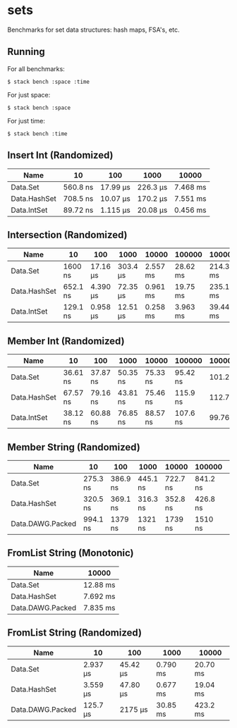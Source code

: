 # sets

Benchmarks for set data structures: hash maps, FSA's, etc.

## Running

For all benchmarks:

    $ stack bench :space :time

For just space:

    $ stack bench :space

For just time:

    $ stack bench :time


<!-- RESULTS -->

## Insert Int (Randomized)

|Name|10|100|1000|10000|
|---|---|---|---|---|
|Data.Set|560.8 ns|17.99 μs|226.3 μs|7.468 ms|
|Data.HashSet|708.5 ns|10.07 μs|170.2 μs|7.551 ms|
|Data.IntSet|89.72 ns|1.115 μs|20.08 μs|0.456 ms|

## Intersection (Randomized)

|Name|10|100|1000|10000|100000|1000000|
|---|---|---|---|---|---|---|
|Data.Set|1600 ns|17.16 μs|303.4 μs|2.557 ms|28.62 ms|214.3 ms|
|Data.HashSet|652.1 ns|4.390 μs|72.35 μs|0.961 ms|19.75 ms|235.1 ms|
|Data.IntSet|129.1 ns|0.958 μs|12.51 μs|0.258 ms|3.963 ms|39.44 ms|

## Member Int (Randomized)

|Name|10|100|1000|10000|100000|1000000|
|---|---|---|---|---|---|---|
|Data.Set|36.61 ns|37.87 ns|50.35 ns|75.33 ns|95.42 ns|101.2 ns|
|Data.HashSet|67.57 ns|79.16 ns|43.81 ns|75.46 ns|115.9 ns|112.7 ns|
|Data.IntSet|38.12 ns|60.88 ns|76.85 ns|88.57 ns|107.6 ns|99.76 ns|

## Member String (Randomized)

|Name|10|100|1000|10000|100000|1000000|
|---|---|---|---|---|---|---|
|Data.Set|275.3 ns|386.9 ns|445.1 ns|722.7 ns|841.2 ns|909.7 ns|
|Data.HashSet|320.5 ns|369.1 ns|316.3 ns|352.8 ns|426.8 ns|473.2 ns|
|Data.DAWG.Packed|994.1 ns|1379 ns|1321 ns|1739 ns|1510 ns|61.00 ns|

## FromList String (Monotonic)

|Name|10000|
|---|---|
|Data.Set|12.88 ms|
|Data.HashSet|7.692 ms|
|Data.DAWG.Packed|7.835 ms|

## FromList String (Randomized)

|Name|10|100|1000|10000|
|---|---|---|---|---|
|Data.Set|2.937 μs|45.42 μs|0.790 ms|20.70 ms|
|Data.HashSet|3.559 μs|47.80 μs|0.677 ms|19.04 ms|
|Data.DAWG.Packed|125.7 μs|2175 μs|30.85 ms|423.2 ms|

